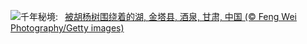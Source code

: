 ![](https://www.bing.com/th?id=OHR.AutumnColorY25_ZH-CN1551135398_UHD.jpg&w=1000)千年秘境:&nbsp;&ensp;[被胡杨树围绕着的湖, 金塔县, 酒泉, 甘肃, 中国 (© Feng Wei Photography/Getty images)](https://www.bing.com/th?id=OHR.AutumnColorY25_ZH-CN1551135398_UHD.jpg)
<br><br/>
